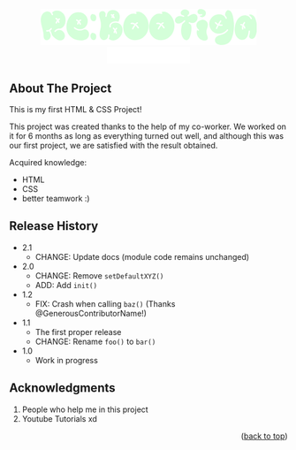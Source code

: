 <!-- LOGO PRESENTATION -->
<div align="center">
  <img src="rebootiga.png" alt="Logo">
</div>
<div align="center">
   <a href="https://github.com/Sailok25">
    <img src="by.png" alt="bysailok" width=150>
    </a>
</div>



<!-- ABOUT THE PROJECT -->
## About The Project
This is my first HTML & CSS Project!

This project was created thanks to the help of my co-worker. We worked on it for 6 months as long as everything turned out well, and although this was our first project, we are satisfied with the result obtained.

Acquired knowledge:
* HTML
* CSS
* better teamwork :)



## Release History

* 2.1
    * CHANGE: Update docs (module code remains unchanged)
* 2.0
    * CHANGE: Remove `setDefaultXYZ()`
    * ADD: Add `init()`
* 1.2
    * FIX: Crash when calling `baz()` (Thanks @GenerousContributorName!)
* 1.1
    * The first proper release
    * CHANGE: Rename `foo()` to `bar()`
* 1.0
    * Work in progress



## Acknowledgments
1. People who help me in this project
2. Youtube Tutorials xd


<p align="right">(<a href="#rebootiga">back to top</a>)</p>
